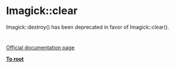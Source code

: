# Imagick::clear




<div class="phpcode"><span class="html">
Imagick::destroy() has been deprecated in favor of Imagick::clear().</span>
</div>
  

#

[Official documentation page](https://www.php.net/manual/en/imagick.clear.php)

**[To root](/README.md)**